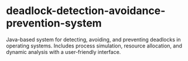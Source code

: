 # deadlock-detection-avoidance-prevention-system
Java-based system for detecting, avoiding, and preventing deadlocks in operating systems. Includes process simulation, resource allocation, and dynamic analysis with a user-friendly interface.
